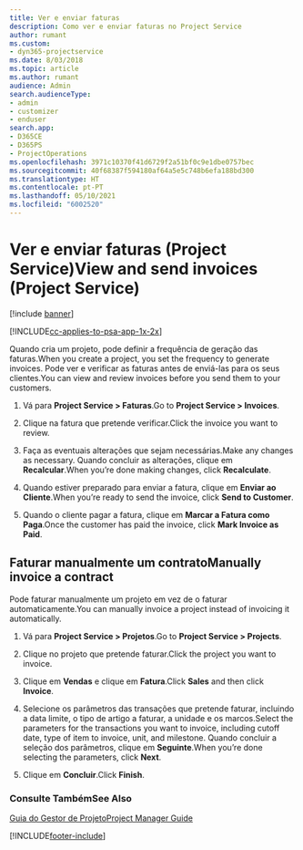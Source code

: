 ```yaml
---
title: Ver e enviar faturas
description: Como ver e enviar faturas no Project Service
author: rumant
ms.custom:
- dyn365-projectservice
ms.date: 8/03/2018
ms.topic: article
ms.author: rumant
audience: Admin
search.audienceType:
- admin
- customizer
- enduser
search.app:
- D365CE
- D365PS
- ProjectOperations
ms.openlocfilehash: 3971c10370f41d6729f2a51bf0c9e1dbe0757bec
ms.sourcegitcommit: 40f68387f594180af64a5e5c748b6efa188bd300
ms.translationtype: HT
ms.contentlocale: pt-PT
ms.lasthandoff: 05/10/2021
ms.locfileid: "6002520"
---
```

# <a name="view-and-send-invoices-project-service"></a><span data-ttu-id="a57ae-103">Ver e enviar faturas (Project Service)</span><span class="sxs-lookup"><span data-stu-id="a57ae-103">View and send invoices (Project Service)</span></span>

[!include [banner](../includes/psa-now-project-operations.md)]

[!INCLUDE[cc-applies-to-psa-app-1x-2x](../includes/cc-applies-to-psa-app-1x-2x.md)]

<span data-ttu-id="a57ae-104">Quando cria um projeto, pode definir a frequência de geração das faturas.</span><span class="sxs-lookup"><span data-stu-id="a57ae-104">When you create a project, you set the frequency to generate invoices.</span></span> <span data-ttu-id="a57ae-105">Pode ver e verificar as faturas antes de enviá-las para os seus clientes.</span><span class="sxs-lookup"><span data-stu-id="a57ae-105">You can view and review invoices before you send them to your customers.</span></span>  
  
1.  <span data-ttu-id="a57ae-106">Vá para **Project Service > Faturas**.</span><span class="sxs-lookup"><span data-stu-id="a57ae-106">Go to **Project Service > Invoices**.</span></span>  
  
2.  <span data-ttu-id="a57ae-107">Clique na fatura que pretende verificar.</span><span class="sxs-lookup"><span data-stu-id="a57ae-107">Click the invoice you want to review.</span></span>  
  
3.  <span data-ttu-id="a57ae-108">Faça as eventuais alterações que sejam necessárias.</span><span class="sxs-lookup"><span data-stu-id="a57ae-108">Make any changes as necessary.</span></span> <span data-ttu-id="a57ae-109">Quando concluir as alterações, clique em **Recalcular**.</span><span class="sxs-lookup"><span data-stu-id="a57ae-109">When you’re done making changes, click **Recalculate**.</span></span>  
  
4.  <span data-ttu-id="a57ae-110">Quando estiver preparado para enviar a fatura, clique em **Enviar ao Cliente**.</span><span class="sxs-lookup"><span data-stu-id="a57ae-110">When you’re ready to send the invoice, click **Send to Customer**.</span></span>  
  
5.  <span data-ttu-id="a57ae-111">Quando o cliente pagar a fatura, clique em **Marcar a Fatura como Paga**.</span><span class="sxs-lookup"><span data-stu-id="a57ae-111">Once the customer has paid the invoice, click **Mark Invoice as Paid**.</span></span>  
  
## <a name="manually-invoice-a-contract"></a><span data-ttu-id="a57ae-112">Faturar manualmente um contrato</span><span class="sxs-lookup"><span data-stu-id="a57ae-112">Manually invoice a contract</span></span>  
 <span data-ttu-id="a57ae-113">Pode faturar manualmente um projeto em vez de o faturar automaticamente.</span><span class="sxs-lookup"><span data-stu-id="a57ae-113">You can manually invoice a project instead of invoicing it automatically.</span></span>  
  
1.  <span data-ttu-id="a57ae-114">Vá para **Project Service > Projetos**.</span><span class="sxs-lookup"><span data-stu-id="a57ae-114">Go to **Project Service > Projects**.</span></span>  
  
2.  <span data-ttu-id="a57ae-115">Clique no projeto que pretende faturar.</span><span class="sxs-lookup"><span data-stu-id="a57ae-115">Click the project you want to invoice.</span></span>  
  
3.  <span data-ttu-id="a57ae-116">Clique em **Vendas** e clique em **Fatura**.</span><span class="sxs-lookup"><span data-stu-id="a57ae-116">Click **Sales** and then click **Invoice**.</span></span>  
  
4.  <span data-ttu-id="a57ae-117">Selecione os parâmetros das transações que pretende faturar, incluindo a data limite, o tipo de artigo a faturar, a unidade e os marcos.</span><span class="sxs-lookup"><span data-stu-id="a57ae-117">Select the parameters for the transactions you want to invoice, including cutoff date, type of item to invoice, unit, and milestone.</span></span> <span data-ttu-id="a57ae-118">Quando concluir a seleção dos parâmetros, clique em **Seguinte**.</span><span class="sxs-lookup"><span data-stu-id="a57ae-118">When you’re done selecting the parameters, click **Next**.</span></span>  
  
5.  <span data-ttu-id="a57ae-119">Clique em **Concluir**.</span><span class="sxs-lookup"><span data-stu-id="a57ae-119">Click **Finish**.</span></span>  
  
### <a name="see-also"></a><span data-ttu-id="a57ae-120">Consulte Também</span><span class="sxs-lookup"><span data-stu-id="a57ae-120">See Also</span></span>  
 [<span data-ttu-id="a57ae-121">Guia do Gestor de Projeto</span><span class="sxs-lookup"><span data-stu-id="a57ae-121">Project Manager Guide</span></span>](../psa/project-manager-guide.md)


[!INCLUDE[footer-include](../includes/footer-banner.md)]